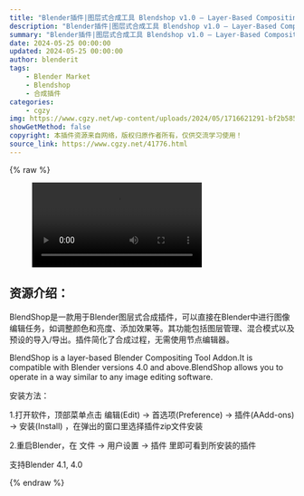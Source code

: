 ```yaml
---
title: "Blender插件|图层式合成工具 Blendshop v1.0 – Layer-Based Compositing Tool"
description: "Blender插件|图层式合成工具 Blendshop v1.0 – Layer-Based Compositing Tool"
summary: "Blender插件|图层式合成工具 Blendshop v1.0 – Layer-Based Compositing Tool"
date: 2024-05-25 00:00:00
updated: 2024-05-25 00:00:00
author: blenderit
tags: 
    - Blender Market
    - Blendshop
    - 合成插件
categories:
    - cgzy
img: https://www.cgzy.net/wp-content/uploads/2024/05/1716621291-bf2b585aaeb7a04.webp
showGetMethod: false
copyright: 本插件资源来自网络，版权归原作者所有，仅供交流学习使用！
source_link: https://www.cgzy.net/41776.html
---
```


{% raw %}
<figure class="wp-block-video aligncenter"><video controls src="http://cloud.video.taobao.com/play/u/null/p/1/e/6/t/1/463920764908.mp4"></video></figure><div class="wp-block-pandastudio-title"><div class="title_style_01"><h2 id="h2-0">资源介绍：</h2></div></div><p class="is-style-text-indent-2em">BlendShop是一款用于Blender图层式合成插件，可以直接在Blender中进行图像编辑任务，如调整颜色和亮度、添加效果等。其功能包括图层管理、混合模式以及预设的导入/导出。插件简化了合成过程，无需使用节点编辑器。</p><p>BlendShop is a layer-based Blender Compositing Tool Addon.It is compatible with Blender versions 4.0 and above.BlendShop allows you to operate in a way similar to any image editing software.</p><div class="wp-block-pandastudio-title"><div class="title_style_01"><p>安装方法：</p></div></div><p>1.打开软件，顶部菜单点击 编辑(Edit) → 首选项(Preference) → 插件(AAdd-ons) → 安装(Install) ，在弹出的窗口里选择插件zip文件安装</p><p>2.重启Blender，在 文件 → 用户设置 → 插件 里即可看到所安装的插件</p><div class="wp-block-pandastudio-tips"><div class="tip success "><p>支持Blender 4.1, 4.0</p>
</div></div>
<div style="display: none">cgzy</div>
{% endraw %}